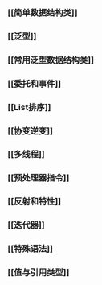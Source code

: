 ### [[简单数据结构类]]
### [[泛型]]

### [[常用泛型数据结构类]]

### [[委托和事件]]

### [[List排序]]

### [[协变逆变]]

### [[多线程]]

### [[预处理器指令]]

### [[反射和特性]]

### [[迭代器]]

### [[特殊语法]]

### [[值与引用类型]]
